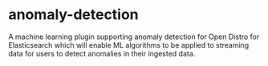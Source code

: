# anomaly-detection
A machine learning plugin supporting anomaly detection for Open Distro for Elasticsearch which will enable ML algorithms to be applied to streaming data for users to detect anomalies in their ingested data.
